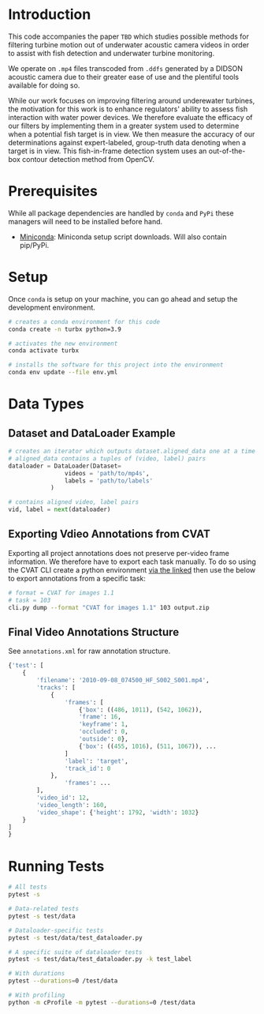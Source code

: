
# Introduction

This code accompanies the paper `TBD` which studies possible methods for filtering turbine motion out of underwater acoustic camera videos in order to assist with fish detection and underwater turbine monitoring.

We operate on `.mp4` files transcoded from `.ddfs` generated by a DIDSON acoustic camera due to their greater ease of use and the plentiful tools available for doing so.

While our work focuses on improving filtering around underewater turbines, the motivation for this work is to enhance regulators' ability to assess fish interaction with water power devices. We therefore evaluate the efficacy of our filters by implementing them in a greater system used to determine when a potential fish target is in view. We then measure the accuracy of our determinations against expert-labeled, group-truth data denoting when a target is in view. This fish-in-frame detection system uses an out-of-the-box contour detection method from OpenCV.

# Prerequisites

While all package dependencies are handled by `conda` and `PyPi` these managers will need to be installed before hand.

- [Miniconda](https://docs.conda.io/en/latest/miniconda.html): Miniconda setup script downloads. Will also contain pip/PyPi.

# Setup

Once `conda` is setup on your machine, you can go ahead and setup the development environment.

``` bash
# creates a conda environment for this code
conda create -n turbx python=3.9

# activates the new environment
conda activate turbx

# installs the software for this project into the environment
conda env update --file env.yml
```

# Data Types

## Dataset and DataLoader Example

``` python
# creates an iterator which outputs dataset.aligned_data one at a time when the next(dataloader) function is called
# aligned_data contains a tuples of (video, label) pairs
dataloader = DataLoader(Dataset=
                videos = 'path/to/mp4s',
                labels = 'path/to/labels'
            )

# contains aligned video, label pairs
vid, label = next(dataloader)
```

## Exporting Vdieo Annotations from CVAT

Exporting all project annotations does not preserve per-video frame information. We therefore have to export each task manually. To do so using the CVAT CLI create a python environment [via the linked](https://openvinotoolkit.github.io/cvat/docs/manual/advanced/cli/#usage) then use the below to export annotations from a specific task:

``` bash
# format = CVAT for images 1.1
# task = 103
cli.py dump --format "CVAT for images 1.1" 103 output.zip
```

## Final Video Annotations Structure

See `annotations.xml` for raw annotation structure.

``` python
{'test': [
    {
        'filename': '2010-09-08_074500_HF_S002_S001.mp4',
        'tracks': [
            {
                'frames': [
                    {'box': ((486, 1011), (542, 1062)),
                    'frame': 16,
                    'keyframe': 1,
                    'occluded': 0,
                    'outside': 0},
                    {'box': ((455, 1016), (511, 1067)), ...
                ]
                'label': 'target',
                'track_id': 0
            },
                'frames': ...
        ],
        'video_id': 12,
        'video_length': 160,
        'video_shape': {'height': 1792, 'width': 1032}
    }
]
} 
```

# Running Tests

``` bash
# All tests
pytest -s

# Data-related tests
pytest -s test/data

# Dataloader-specific tests
pytest -s test/data/test_dataloader.py

# A specific suite of dataloader tests
pytest -s test/data/test_dataloader.py -k test_label

# With durations
pytest --durations=0 /test/data

# With profiling
python -m cProfile -m pytest --durations=0 /test/data
```
